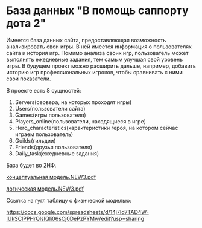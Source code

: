 # База данных "В помощь саппорту дота 2"
Имеется база данных сайта, предоставляющая возможность анализировать свои игры. В ней имеется информация о пользователях сайта и история игр. Помимо анализа своих игр, пользователь может выполнять ежедневные задания, тем самым улучшая свой уровень игры. В будущем проект можно расширить дальше, например, добавить историю игр профессиональных игроков, чтобы сравнивать с ними свои показатели.

В проекте есть 8 сущностей: 
1.	Servers(сервера, на которых проходят игры)
2.	Users(пользователи сайта)
3.	Games(игры пользователя)
4.	Players_online(пользователи, находящиеся в игре)
5.	Hero_characteristics(характеристики героя, на котором сейчас играем пользователь)
6.	Guilds(гильдии)
7.	Friends(друзья пользователя)
8.	Daily_task(ежедневные задания)

База будет во 2НФ.

[концептуальная модель.NEW3.pdf](https://github.com/matwiog/bd_project/files/11105383/NEW3.pdf)

[логическая модель.NEW3.pdf](https://github.com/matwiog/bd_project/files/11105384/NEW3.pdf)

Ссылка на гугл таблицу с физической моделью:

https://docs.google.com/spreadsheets/d/14j7Id7TAD4W-IUkSClPPHrQlsIQIi06sCj0DePzPYMw/edit?usp=sharing

